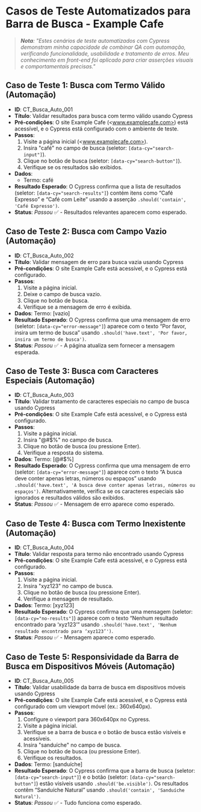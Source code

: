 # Casos de Teste Automatizados para Barra de Busca - Example Cafe

> _**Nota**: "Estes cenários de teste automatizados com Cypress demonstram minha capacidade de combinar QA com automação, verificando funcionalidade, usabilidade e tratamento de erros. Meu conhecimento em front-end foi aplicado para criar asserções visuais e comportamentais precisas."_

## Caso de Teste 1: Busca com Termo Válido (Automação)

- **ID**: CT_Busca_Auto_001
- **Título**: Validar resultados para busca com termo válido usando Cypress
- **Pré-condições**: O site Example Cafe (<www.examplecafe.com>) está acessível, e o Cypress está configurado com o ambiente de teste.
- **Passos**:
  1. Visite a página inicial (<www.examplecafe.com>).
  1. Insira "café" no campo de busca (seletor: `[data-cy="search-input"]`).
  1. Clique no botão de busca (seletor: `[data-cy="search-button"]`).
  1. Verifique se os resultados são exibidos.
- **Dados**:
  - Termo: café
- **Resultado Esperado**: O Cypress confirma que a lista de resultados (seletor: `[data-cy="search-results"]`) contém itens como “Café Expresso” e “Café com Leite” usando a asserção `.should('contain', 'Café Expresso')`.
- **Status**: _Passou_ ✅ - Resultados relevantes aparecem como esperado.

## Caso de Teste 2: Busca com Campo Vazio (Automação)

- **ID**: CT_Busca_Auto_002
- **Título**: Validar mensagem de erro para busca vazia usando Cypress
- **Pré-condições**: O site Example Cafe está acessível, e o Cypress está configurado.
- **Passos**:
  1. Visite a página inicial.
  1. Deixe o campo de busca vazio.
  1. Clique no botão de busca.
  1. Verifique se a mensagem de erro é exibida.
- **Dados**: Termo: [vazio]
- **Resultado Esperado**: O Cypress confirma que uma mensagem de erro (seletor: `[data-cy="error-message"]`) aparece com o texto “Por favor, insira um termo de busca” usando `.should('have.text', 'Por favor, insira um termo de busca')`.
- **Status**: _Passou_ ✅ - A página atualiza sem fornecer a mensagem esperada.

## Caso de Teste 3: Busca com Caracteres Especiais (Automação)

- **ID**: CT_Busca_Auto_003
- **Título**: Validar tratamento de caracteres especiais no campo de busca usando Cypress
- **Pré-condições**: O site Example Cafe está acessível, e o Cypress está configurado.
- **Passos**:
  1. Visite a página inicial.
  1. Insira "@#$%" no campo de busca.
  1. Clique no botão de busca (ou pressione Enter).
  1. Verifique a resposta do sistema.
- **Dados**: Termo: [@#$%]
- **Resultado Esperado**: O Cypress confirma que uma mensagem de erro (seletor: `[data-cy="error-message"]`) aparece com o texto “A busca deve conter apenas letras, números ou espaços” usando `.should('have.text', 'A busca deve conter apenas letras, números ou espaços')`. Alternativamente, verifica se os caracteres especiais são ignorados e resultados válidos são exibidos.
- **Status**: _Passou_ ✅ - Mensagem de erro aparece como esperado.

## Caso de Teste 4: Busca com Termo Inexistente (Automação)

- **ID**: CT_Busca_Auto_004
- **Título**: Validar resposta para termo não encontrado usando Cypress
- **Pré-condições**: O site Example Cafe está acessível, e o Cypress está configurado.
- **Passos**:
  1. Visite a página inicial.
  1. Insira "xyz123" no campo de busca.
  1. Clique no botão de busca (ou pressione Enter).
  1. Verifique a mensagem de resultado.
- **Dados**: Termo: [xyz123]
- **Resultado Esperado**: O Cypress confirma que uma mensagem (seletor: `[data-cy="no-results"]`) aparece com o texto “Nenhum resultado encontrado para ‘xyz123’” usando `.should('have.text', 'Nenhum resultado encontrado para ‘xyz123’')`.
- **Status**: _Passou_ ✅ - Mensagem aparece como esperado.

## Caso de Teste 5: Responsividade da Barra de Busca em Dispositivos Móveis (Automação)

- **ID**: CT_Busca_Auto_005
- **Título**: Validar usabilidade da barra de busca em dispositivos móveis usando Cypress
- **Pré-condições**: O site Example Cafe está acessível, e o Cypress está configurado com um viewport móvel (ex.: 360x640px).
- **Passos**:
  1. Configure o viewport para 360x640px no Cypress.
  1. Visite a página inicial.
  1. Verifique se a barra de busca e o botão de busca estão visíveis e acessíveis.
  1. Insira "sanduíche" no campo de busca.
  1. Clique no botão de busca (ou pressione Enter).
  1. Verifique os resultados.
- **Dados**: Termo: [sanduíche]
- **Resultado Esperado**: O Cypress confirma que a barra de busca (seletor: `[data-cy="search-input"]`) e o botão (seletor: `[data-cy="search-button"]`) estão visíveis usando `.should('be.visible')`. Os resultados contêm “Sanduíche Natural” usando `.should('contain', 'Sanduíche Natural')`.
- **Status**: _Passou_ ✅ - Tudo funciona como esperado.
